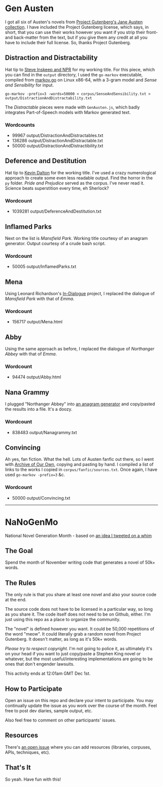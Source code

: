 # Gen Austen

I got all six of Austen's novels from [Project Gutenberg's Jane Austen collection](http://www.gutenberg.org/ebooks/author/68). I have included the Project Gutenberg license, which says, in short, that you can use their works however you want if you strip their front- and back-matter from the text, but if you give them any credit at all you have to include their full license. So, thanks Project Gutenberg.

## Distraction and Distractability

Hat tip to [Steve Inskeep and NPR](http://www.npr.org/blogs/health/2012/10/09/162401053/a-lively-mind-your-brain-on-jane-austen) for my working title. For this piece, which you can find in the `output` directory, I used the `go-markov` executable, compiled from [markov.go](http://golang.org/doc/codewalk/markov/) on Linux x86-64, with a 3-gram model and _Sense and Sensibility_ for input.

    go-markov -prefix=3 -words=50000 < corpus/SenseAndSensibility.txt > output/DistractionAndDistractability.txt

The _Distractable_ pieces were made with `GenAusten.js`, which badly integrates Part-of-Speech models with Markov generated text. 

### Wordcounts
- 99967 output/DistractionAndDistractables.txt
- 136286 output/DistractionAndDistractable.txt
- 50000 output/DistractionAndDistractibility.txt

## Deference and Destitution

Hat tip to [Kevin Dalton](https://github.com/kmdalton) for the working title. I've used a crazy numerological approach to create some even less readable output. Find the horror in the `py` folder. _Pride and Prejudice_ served as the corpus. I've never read it. Science beats superstition every time, eh Sherlock?

### Wordcount
- 1039281 output/DeferenceAndDestitution.txt

## Inflamed Parks

Next on the list is _Mansfield Park_. Working title courtesy of an anagram generator. Output courtesy of a crude bash script.

### Wordcount
- 50005 output/InflamedParks.txt

## Mena

Using Leonard Richardson's [In-Dialogue](https://github.com/leonardr/In-Dialogue) project, I replaced the dialogue of _Mansfield Park_ with that of _Emma_.  

### Wordcount

- 156717 output/Mena.html 

## Abby

Using the same approach as before, I replaced the dialogue of _Northanger Abbey_ with that of _Emma_.

### Wordcount

- 94474 output/Abby.html

## Nana Grammy

I plugged "Northanger Abbey" into [an anagram generator](http://www.wordsmith.org/anagram/advanced.html) and copy/pasted the results into a file. It's a doozy.

### Wordcount

- 838483 output/Nanagrammy.txt

## Convincing

Ah yes, fan fiction. What the hell. Lots of Austen fanfic out there, so I went with [Archive of Our Own](http://archiveofourown.org/tags/Persuasion%20-%20Jane%20Austen/works?commit=Sort+and+Filter&page=1&utf8=%E2%9C%93&work_search%5Bcomplete%5D=0&work_search%5Blanguage_id%5D=1&work_search%5Bother_tag_names%5D=&work_search%5Bquery%5D=&work_search%5Bsort_column%5D=revised_at), copying and pasting by hand. I compiled a list of links to the works I copied in `corpus/fanfic/sources.txt`. Once again, I have used `go-markov -prefix=3` &c.

### Wordcount

- 50000 output/Convincing.txt

---

# NaNoGenMo
National Novel Generation Month - based on [an idea I tweeted on a whim](https://twitter.com/tinysubversions/status/396305662000775168)

## The Goal

Spend the month of November writing code that generates a novel of 50k+ words.

## The Rules

The only rule is that you share at least one novel and also your source code at the end.

The source code does not have to be licensed in a particular way, so long as you share it. The code itself does not need to be on Github, either. I'm just using this repo as a place to organize the community.

The "novel" is defined however you want. It could be 50,000 repetitions of the word "meow". It could literally grab a random novel from Project Gutenberg. It doesn't matter, as long as it's 50k+ words.

_Please try to respect copyright._ I'm not going to police it, as ultimately it's on your head if you want to just copy/paste a Stephen King novel or whatever, but the most useful/interesting implementations are going to be ones that don't engender lawsuits.

This activity ends at 12:01am GMT Dec 1st.

## How to Participate

Open an issue on this repo and declare your intent to participate. You may continually update the issue as you work over the course of the month. Feel free to post dev diaries, sample output, etc.

Also feel free to comment on other participants' issues.

## Resources

There's [an open issue](https://github.com/dariusk/NaNoGenMo/issues/11) where you can add resources (libraries, corpuses, APIs, techniques, etc).

## That's It

So yeah. Have fun with this!
